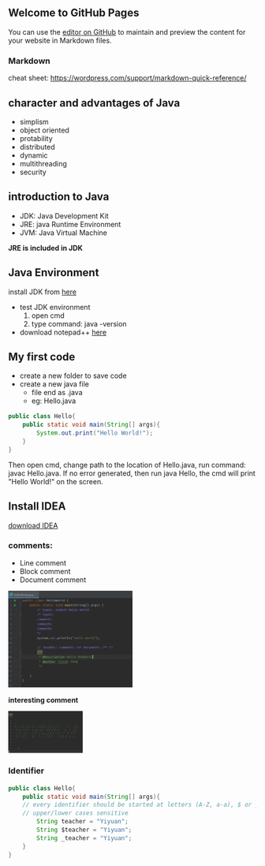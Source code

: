 ## Welcome to GitHub Pages

You can use the [editor on GitHub](https://github.com/Yiyuan-Yang/yiyuan.github.io/edit/gh-pages/index.md) to maintain and preview the content for your website in Markdown files.

### Markdown

cheat sheet: <https://wordpress.com/support/markdown-quick-reference/>

## character and advantages of Java
- simplism
- object oriented
- protability
- distributed
- dynamic
- multithreading
- security

## introduction to Java
- JDK: Java Development Kit
- JRE: java Runtime Environment
- JVM: Java Virtual Machine

**JRE is included in JDK**

## Java Environment
install JDK from [here](https://www.oracle.com/java/technologies/downloads/#jdk17-windows)
- test JDK environment
  1. open cmd
  2. type command: java -version
- download notepad++ [here](https://notepad-plus-plus.org/downloads/v8.2.1/)

## My first code
- create a new folder to save code
- create a new java file
  - file end as .java
  - eg: Hello.java

```java
public class Hello{
	public static void main(String[] args){
		System.out.print("Hello World!");
	}
}
```
Then open cmd, change path to the location of Hello.java, run command: javac Hello.java.
If no error generated, then run java Hello, the cmd will print "Hello World!" on the screen.

## Install IDEA
[download IDEA](https://www.jetbrains.com/idea/)

### comments:
- Line comment
- Block comment
- Document comment
<img src="https://github.com/Yiyuan-Yang/javalearn.github.io/blob/gh-pages/comment.png" width="50%" height="30%">

**interesting comment**

<img src="https://github.com/Yiyuan-Yang/javalearn.github.io/blob/gh-pages/name_comment.png" width="30%" height="30%">

### Identifier

```java
public class Hello{
	public static void main(String[] args){
	// every identifier should be started at letters (A-Z, a-a), $ or _
	// upper/lower cases sensitive
		String teacher = "Yiyuan";
		String $teacher = "Yiyuan";
		String _teacher = "Yiyuan";
	}
}
```














